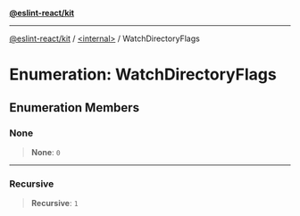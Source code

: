 [**@eslint-react/kit**](../../README.md)

***

[@eslint-react/kit](../../README.md) / [\<internal\>](../README.md) / WatchDirectoryFlags

# Enumeration: WatchDirectoryFlags

## Enumeration Members

### None

> **None**: `0`

***

### Recursive

> **Recursive**: `1`
